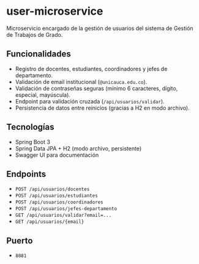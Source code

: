 # user-microservice

Microservicio encargado de la gestión de usuarios del sistema de Gestión de Trabajos de Grado.

## Funcionalidades
- Registro de docentes, estudiantes, coordinadores y jefes de departamento.
- Validación de email institucional (`@unicauca.edu.co`).
- Validación de contraseñas seguras (mínimo 6 caracteres, dígito, especial, mayúscula).
- Endpoint para validación cruzada (`/api/usuarios/validar`).
- Persistencia de datos entre reinicios (gracias a H2 en modo archivo).

## Tecnologías
- Spring Boot 3
- Spring Data JPA + H2 (modo archivo, persistente)
- Swagger UI para documentación

## Endpoints
- `POST /api/usuarios/docentes`
- `POST /api/usuarios/estudiantes`
- `POST /api/usuarios/coordinadores`
- `POST /api/usuarios/jefes-departamento`
- `GET /api/usuarios/validar?email=...`
- `GET /api/usuarios/{email}`

## Puerto
- `8081`
